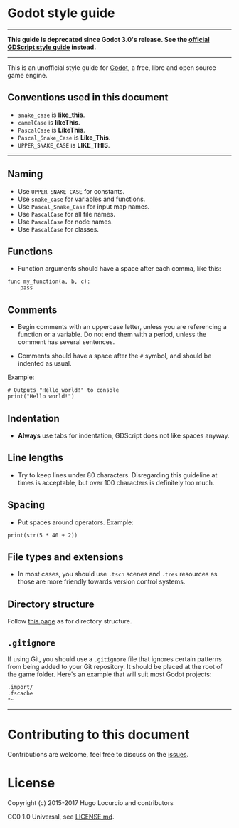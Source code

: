 # Godot style guide

___

**This guide is deprecated since Godot 3.0's release. See the
[official GDScript style guide](http://docs.godotengine.org/en/latest/getting_started/scripting/gdscript/gdscript_styleguide.html)
instead.**

___

This is an unofficial style guide for [Godot](https://godotengine.org), a free,
libre and open source game engine.

## Conventions used in this document

- `snake_case` is **like_this**.
- `camelCase` is **likeThis**.
- `PascalCase` is **LikeThis**.
- `Pascal_Snake_Case` is **Like_This**.
- `UPPER_SNAKE_CASE` is **LIKE_THIS**.

___

## Naming

- Use `UPPER_SNAKE_CASE` for constants.
- Use `snake_case` for variables and functions.
- Use `Pascal_Snake_Case` for input map names.
- Use `PascalCase` for all file names.
- Use `PascalCase` for node names.
- Use `PascalCase` for classes.

## Functions

- Function arguments should have a space after each comma, like this:

```gdscript
func my_function(a, b, c):
    pass
```

## Comments

- Begin comments with an uppercase letter, unless you are referencing a function
  or a variable. Do not end them with a period, unless the comment has several
  sentences.

- Comments should have a space after the `#` symbol, and should be indented as
  usual.

Example:

```gdscript
# Outputs "Hello world!" to console
print("Hello world!")
```

## Indentation

- **Always** use tabs for indentation, GDScript does not like spaces anyway.

## Line lengths

- Try to keep lines under 80 characters. Disregarding this guideline at times is
  acceptable, but over 100 characters is definitely too much.

## Spacing

- Put spaces around operators. Example:

```gdscript
print(str(5 * 40 + 2))
```

## File types and extensions

- In most cases, you should use `.tscn` scenes and `.tres` resources as those
  are more friendly towards version control systems.

## Directory structure

Follow
[this page](http://docs.godotengine.org/en/stable/tutorials/engine/project_organization.html)
as for directory structure.

## `.gitignore`

If using Git, you should use a `.gitignore` file that ignores certain patterns
from being added to your Git repository. It should be placed at the root of the
game folder. Here's an example that will suit most Godot projects:

```
.import/
.fscache
*~
```

___

# Contributing to this document

Contributions are welcome, feel free to discuss on the
[issues](https://github.com/Calinou/godot-style-guide/issues).

# License

Copyright (c) 2015-2017 Hugo Locurcio and contributors

CC0 1.0 Universal, see [LICENSE.md](LICENSE.md).
